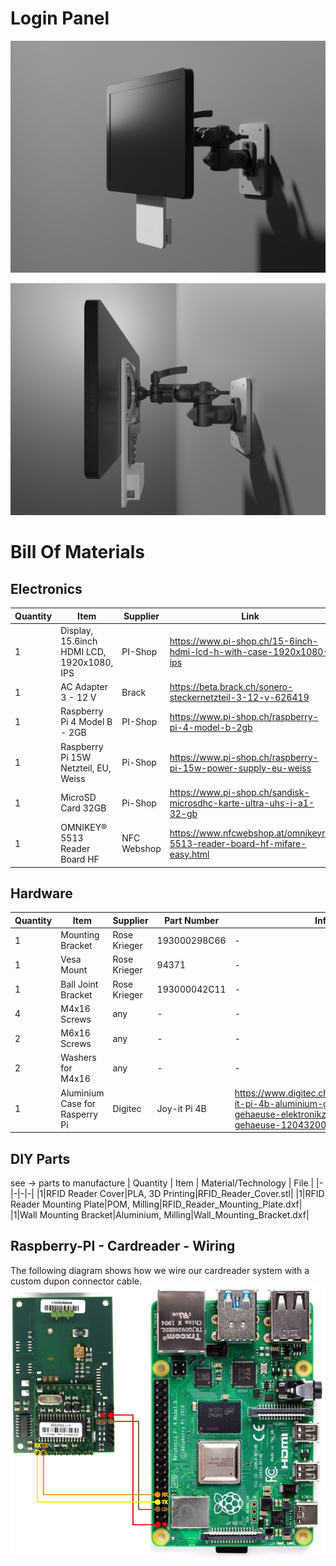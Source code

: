 # Login Panel

![alt text](https://raw.githubusercontent.com/raplab/wums_hardware/main/loginpanel/Photos/Assembly_View_1.jpg)

![alt text](https://raw.githubusercontent.com/raplab/wums_hardware/main/loginpanel/Photos/Assembly_View_2.jpg)

# Bill Of Materials

## Electronics
| Quantity | Item | Supplier | Link |
|-|-|-|-|
| 1 |Display, 15.6inch HDMI LCD, 1920x1080, IPS | PI-Shop | https://www.pi-shop.ch/15-6inch-hdmi-lcd-h-with-case-1920x1080-ips|
|1 |AC Adapter 3 - 12 V|Brack|https://beta.brack.ch/sonero-steckernetzteil-3-12-v-626419|
|1|Raspberry Pi 4 Model B - 2GB| PI-Shop|https://www.pi-shop.ch/raspberry-pi-4-model-b-2gb|
|1|Raspberry Pi 15W Netzteil, EU, Weiss|Pi-Shop|https://www.pi-shop.ch/raspberry-pi-15w-power-supply-eu-weiss|
|1|MicroSD Card 32GB|Pi-Shop|https://www.pi-shop.ch/sandisk-microsdhc-karte-ultra-uhs-i-a1-32-gb|
|1|OMNIKEY® 5513 Reader Board HF|NFC Webshop|https://www.nfcwebshop.at/omnikeyr-5513-reader-board-hf-mifare-easy.html|

## Hardware
| Quantity | Item | Supplier | Part Number | Info|
|-|-|-|-|-|
|1|Mounting Bracket|Rose Krieger|193000298C66|-|
|1|Vesa Mount|Rose Krieger|94371|-|
|1|Ball Joint Bracket|Rose Krieger|193000042C11|-|
|4|M4x16 Screws|any|-|-|
|2|M6x16 Screws|any|-|-|
|2|Washers for M4x16 |any|-|-|
|1| Aluminium Case for Rasperry Pi |Digitec|Joy-it Pi 4B|https://www.digitec.ch/de/s1/product/joy-it-pi-4b-aluminium-gehaeuse-gehaeuse-elektronikzubehoer-gehaeuse-12043200?supplier=406802|

## DIY Parts
see -> parts to manufacture
| Quantity | Item | Material/Technology | File |
|-|-|-|-|
|1|RFID Reader Cover|PLA, 3D Printing|RFID_Reader_Cover.stl|
|1|RFID Reader Mounting Plate|POM, Milling|RFID_Reader_Mounting_Plate.dxf|
|1|Wall Mounting Bracket|Aluminium, Milling|Wall_Mounting_Bracket.dxf|

## Raspberry-PI - Cardreader - Wiring
The following diagram shows how we wire our cardreader system with a custom dupon connector cable.
![alt text](https://raw.githubusercontent.com/raplab/wums_hardware/main/loginpanel/Photos/RaspberryPI_CardReader.png)

